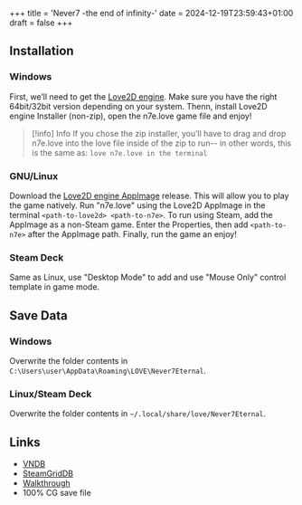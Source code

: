 +++
title = 'Never7 -the end of infinity-'
date = 2024-12-19T23:59:43+01:00
draft = false
+++

## Installation

### Windows

First, we’ll need to get the [Love2D engine](https://www.love2d.org/). Make sure you have the right 64bit/32bit version depending on your system.
Thenn, install Love2D engine Installer (non-zip), open the n7e.love game file and enjoy!

> [!info] Info
> If you chose the zip installer, you’ll have to drag and drop n7e.love into the love file inside of the zip to run-- in other words, this is the same as: `love n7e.love in the terminal`

### GNU/Linux

Download the [Love2D engine AppImage](https://www.love2d.org/) release. This will allow you to play the game natively. Run "n7e.love" using the Love2D AppImage in the terminal `<path-to-love2d> <path-to-n7e>`.
To run using Steam, add the AppImage as a non-Steam game. Enter the Properties, then add `<path-to-n7e>` after the AppImage path. Finally, run the game an enjoy!

### Steam Deck

Same as Linux, use "Desktop Mode" to add and use "Mouse Only" control template in game mode.

## Save Data

### Windows

Overwrite the folder contents in `C:\Users\user\AppData\Roaming\LOVE\Never7Eternal`.

### Linux/Steam Deck

Overwrite the folder contents in `~/.local/share/love/Never7Eternal`.

## Links

* [VNDB](https://vndb.org/v248)
* [SteamGridDB](https://www.steamgriddb.com/game/34700)
* [Walkthrough](https://forums.fuwanovel.net/topic/731-never-7/)
* 100% CG save file
